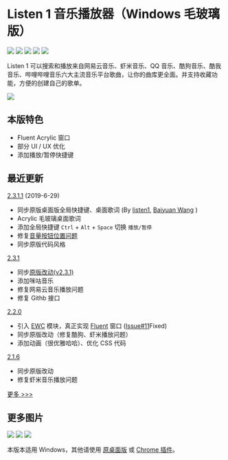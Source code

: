 # Listen 1 音乐播放器（Windows 毛玻璃版）

![](https://img.shields.io/github/languages/top/reycn/listen1_desktop_fluent.svg?color=blue)
![](https://img.shields.io/github/release/reycn/listen1_desktop_fluent.svg)
![](https://img.shields.io/static/v1.svg?label=design&message=fluent&color=blue)
![](https://img.shields.io/github/issues/reycn/listen1_desktop_fluent.svg)
[![](https://img.shields.io/static/v1.svg?label=upstream&message=listen1-chrome&color=green)](https://github.com/listen1/listen1_chrome_extension)

Listen 1 可以搜索和播放来自网易云音乐、虾米音乐、QQ 音乐、酷狗音乐、酷我音乐、哔哩哔哩音乐六大主流音乐平台歌曲，让你的曲库更全面。并支持收藏功能，方便的创建自己的歌单。

<img src="https://i.imgur.com/BWC3SHB.png">  
    
本版特色
---- 
- Fluent Acrylic 窗口
- 部分 UI / UX 优化
- 添加播放/暂停快捷键


## 最近更新

[2.3.1.1](https://github.com/reycn/listen1_desktop_fluent/releases/tag/2.3.1.1) (2019-6-29)

- 同步原版桌面版全局快捷键、桌面歌词 (By [listen1](https://github.com/listen1/listen1_chrome_extension/commit/8f1acfd514270631f776df96197f0b253f3ae755), [Baiyuan Wang](https://github.com/listen1/listen1_chrome_extension/pull/245) )
- Acrylic 毛玻璃桌面歌词
- 添加全局快捷键 `Ctrl` + `Alt` + `Space` 切换 `播放/暂停`
- 修复[音量按钮位置问题](https://github.com/reycn/listen1_desktop_fluent/issues/10)
- 同步原版代码风格

[2.3.1](https://github.com/reycn/listen1_desktop_fluent/releases/tag/2.3.1)

- 同步[原版改动(v2.3.1)](https://github.com/listen1/listen1_chrome_extension/compare/6fcdce564f...6b7de89d68)
- 添加咪咕音乐
- 修复网易云音乐播放问题
- 修复 Githb 接口

[2.2.0](https://github.com/reycn/listen1_desktop_fluent/releases/tag/2.2.0)

- 引入 [EWC](https://github.com/23phy/ewc) 模块，真正实现 [Fluent](https://www.microsoft.com/design/fluent/#/) 窗口 ([Issue#11](https://github.com/reycn/listen1_desktop_fluent/issues/11)Fixed)
- 同步原版改动（修复酷狗、虾米播放问题）
- 添加动画（很优雅哈哈）、优化 CSS 代码

[2.1.6](https://github.com/reycn/listen1_desktop_fluent/releases/tag/2.1.6)

- 同步原版改动
- 修复虾米音乐播放问题

[更多 >>>](https://github.com/reycn/listen1_desktop_fluent/commits/master)

## 更多图片

<img src="https://i.imgur.com/HQEpd8W.png">
<img src="https://i.imgur.com/dB3STeS.png">
<img src="https://i.imgur.com/4FJGvUx.gif">

本版本适用 Windows，其他请使用 [原桌面版](https://github.com/listen1/listen1_desktop/) 或 [Chrome 插件](https://github.com/listen1/listen1_chrome_extension)。
